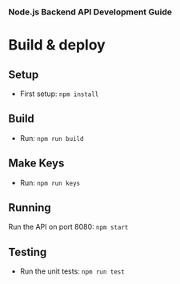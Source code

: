 ### Node.js Backend API Development Guide

<!-- https://-->

# Build & deploy

## Setup

- First setup: `npm install`

## Build

- Run: `npm run build`

## Make Keys

- Run: `npm run keys`

## Running

Run the API on port 8080: `npm start`

## Testing

- Run the unit tests: `npm run test`
